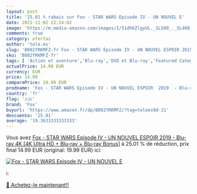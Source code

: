 ```yaml
---
layout: post
title: '25.01 % rabais sur Fox - STAR WARS Episode IV - UN NOUVEL E'
date: 2021-11-02 22:24:02
image: 'https://m.media-amazon.com/images/I/51dhKZlgyUL._SL500_._SL400_.jpg'
comments: true
category: ofertas
author: 'tole.es'
slug: 'B082YRKMFZ-fr Fox - STAR WARS Episode IV - UN NOUVEL ESPOIR 2019 - Blu-...'
sku: 'B082YRKMFZ-fr'
tags: [ 'Action et aventure','Blu-ray','DVD et Blu-ray','Featured Categories','Films','Science-fiction','fox', ]
actualPrice: 14.99 EUR
currency: EUR
price: 14.99
comparePrice: 19.99 EUR
prodname: 'Fox - STAR WARS Episode IV - UN NOUVEL ESPOIR  2019  - Blu-ray 4K [4K Ultra HD + Blu-ray + Blu-ray Bonus]'
country: 'fr'
flag: '🇫🇷'
brand: 'Fox'
buyurl: 'https://www.amazon.fr/dp/B082YRKMFZ/?tag=tolees0d-21'
descuento: '25.01'
average: '19.3633333333333'
---
```


Vous avez [Fox - STAR WARS Episode IV - UN NOUVEL ESPOIR  2019  - Blu-ray 4K [4K Ultra HD + Blu-ray + Blu-ray Bonus]](https://www.amazon.fr/dp/B082YRKMFZ/?tag=tolees0d-21)  à  25.01 % de réduction, prix final  14.99 EUR (original: 19.99 EUR) ici:

[![Fox - STAR WARS Episode IV - UN NOUVEL E](https://m.media-amazon.com/images/I/51dhKZlgyUL._SL500_._SL400_.jpg)](https://www.amazon.fr/dp/B082YRKMFZ/?tag=tolees0d-21)

ℹ️:


[🛒 Achetez-le maintenant!!](https://www.amazon.fr/dp/B082YRKMFZ/?tag=tolees0d-21)
